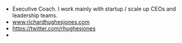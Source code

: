 - Executive Coach. I work mainly with startup / scale up CEOs and leadership teams.
- www.richardhughesjones.com
- https://twitter.com/rhughesjones
- 
